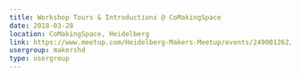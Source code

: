 ```yaml
---
title: Workshop Tours & Introductions @ CoMakingSpace
date: 2018-03-28
location: CoMakingSpace, Heidelberg
link: https://www.meetup.com/Heidelberg-Makers-Meetup/events/249001262/
usergroup: makershd
type: usergroup
---
```

